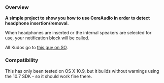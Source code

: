 ### Overview

**A simple project to show you how to use CoreAudio in order to detect headphone insertion/removal.**

When headphones are inserted or the internal speakers are selected for use, your notification block will be called.

All Kudos go to [this guy on SO](http://stackoverflow.com/questions/14483083/how-to-get-notifications-when-the-headphones-are-plugged-in-out-mac?answertab=votes#tab-top).


### Compatibility

This has only been tested on OS X 10.9, but it builds without warnings using the 10.7 SDK - so it should work fine there.